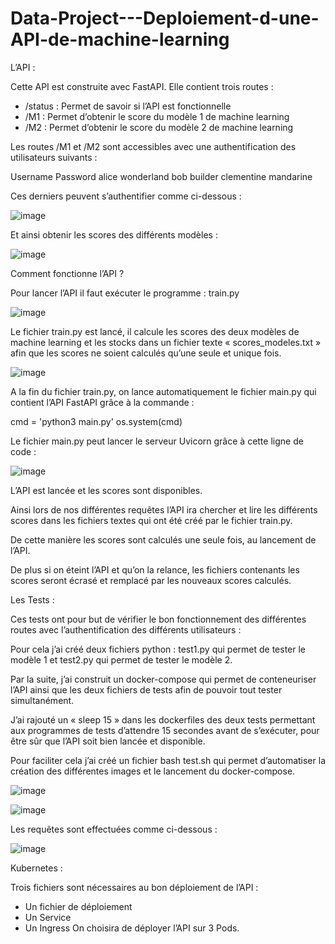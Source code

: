 # Data-Project---Deploiement-d-une-API-de-machine-learning

L’API :

Cette API est construite avec FastAPI.
Elle contient trois routes : 
-	/status : Permet de savoir si l’API est fonctionnelle 
-	/M1 : Permet d’obtenir le score du modèle 1 de machine learning
-	/M2 : Permet d’obtenir le score du modèle 2 de machine learning

Les routes /M1 et /M2 sont accessibles avec une authentification des utilisateurs suivants : 

Username	  Password
alice 	    wonderland
bob	        builder
clementine	mandarine

Ces derniers peuvent s’authentifier comme ci-dessous : 
 
![image](https://user-images.githubusercontent.com/95073322/154958479-0cb9ab8b-8a90-45ad-bac6-986ac67d2053.png)

Et ainsi obtenir les scores des différents modèles : 

![image](https://user-images.githubusercontent.com/95073322/154958543-ec9a4d4a-01b9-4d12-b329-c1b2ad4f3247.png)



Comment fonctionne l’API ? 

Pour lancer l’API il faut exécuter le programme : train.py

![image](https://user-images.githubusercontent.com/95073322/154958689-090c7b3b-738a-4753-8fd2-3b5cc367e3f4.png)

Le fichier train.py est lancé, il calcule les scores des deux modèles de machine learning et les stocks dans un fichier texte « scores_modeles.txt » afin que les scores ne soient calculés qu’une seule et unique fois.

![image](https://user-images.githubusercontent.com/95073322/154958752-ff9983fa-2eec-401d-bcd4-ed7dc45d51a3.png)


A la fin du fichier train.py, on lance automatiquement le fichier main.py qui contient l’API FastAPI grâce à la commande :

cmd = 'python3 main.py'
os.system(cmd)

Le fichier main.py peut lancer le serveur Uvicorn grâce à cette ligne de code : 

![image](https://user-images.githubusercontent.com/95073322/154958882-437a83a5-fa93-4b9d-9bd8-ec3585bc88f4.png)


L’API est lancée et les scores sont disponibles.

Ainsi lors de nos différentes requêtes l’API ira chercher et lire les différents scores dans les fichiers textes qui ont été créé par le fichier train.py.

De cette manière les scores sont calculés une seule fois, au lancement de l’API.

De plus si on éteint l’API et qu’on la relance, les fichiers contenants les scores seront écrasé et remplacé par les nouveaux scores calculés.



Les Tests :

Ces tests ont pour but de vérifier le bon fonctionnement des différentes routes avec l’authentification des différents utilisateurs : 

Pour cela j’ai créé deux fichiers python : 
test1.py qui permet de tester le modèle 1 et test2.py qui permet de tester le modèle 2.

Par la suite, j’ai construit un docker-compose qui permet de conteneuriser l’API ainsi que les deux fichiers de tests afin de pouvoir tout tester simultanément.

J’ai rajouté un « sleep 15 » dans les dockerfiles des deux tests permettant aux programmes de tests d’attendre 15 secondes avant de s’exécuter, pour être sûr que l’API soit bien lancée et disponible.

Pour faciliter cela j’ai créé un fichier bash test.sh qui permet d’automatiser la création des différentes images et le lancement du docker-compose.

![image](https://user-images.githubusercontent.com/95073322/154958962-1283bb69-1cce-4c53-bb0b-678269251928.png)

![image](https://user-images.githubusercontent.com/95073322/154958983-7f6f4170-8e7f-4822-b79f-36229051384b.png)

Les requêtes sont effectuées comme ci-dessous : 

![image](https://user-images.githubusercontent.com/95073322/154959017-8a28f2ad-0b01-488f-b9d3-b0ff39c0b6f7.png)

Kubernetes :

Trois fichiers sont nécessaires au bon déploiement de l’API : 
-	Un fichier de déploiement
-	Un Service
-	Un Ingress 
On choisira de déployer l’API sur 3 Pods.





